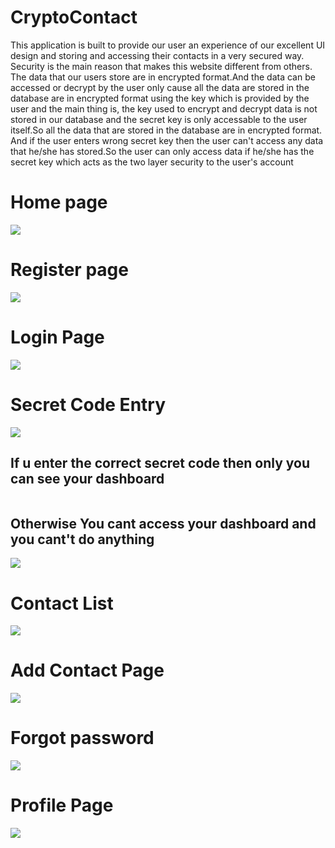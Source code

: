 # CryptoContact
 This application is built to provide our user an experience of our excellent UI design and storing and accessing their contacts in a very secured way. Security is the main reason that makes this website different from others.
The data that our users store are in encrypted format.And the data can be  accessed or decrypt  by the user only cause all the data are stored in the database are in encrypted format using the key which is provided by the user and the main thing is, the key used to encrypt and decrypt data is not stored in our database and the secret key is only accessable to the user itself.So all the data that are stored in the database are in encrypted format.
And if the user enters wrong secret key then the user can't access any data that he/she has stored.So the user can only access data if he/she has the secret key which acts as the two layer security to the user's account

<h1>Home page</h1>
<img src="https://user-images.githubusercontent.com/53336453/119658120-67026680-be4a-11eb-9a35-4f01162ac275.png">
<h1>Register page</h1>
<img src="https://user-images.githubusercontent.com/53336453/119658705-16d7d400-be4b-11eb-8821-f4d3d69de5fb.png">
<h1>Login Page</h1>
<img src="https://user-images.githubusercontent.com/53336453/119659024-674f3180-be4b-11eb-82fd-3e227df32d78.png">
<h1>Secret Code Entry</h1>
<img src="https://user-images.githubusercontent.com/53336453/119659161-8a79e100-be4b-11eb-88c4-32a7ee342bf1.png">
<h2>If u enter the correct secret code then only you can see your dashboard</h2>
<img scr="https://user-images.githubusercontent.com/53336453/119659642-fb20fd80-be4b-11eb-85b6-3b4b55662e4a.png">
<h2>Otherwise You cant access your dashboard and you cant't do anything </h2>
<img src="https://user-images.githubusercontent.com/53336453/119659410-c1e88d80-be4b-11eb-87fa-f8d3738c159d.png">
<h1>Contact List</h1>
<img src="https://user-images.githubusercontent.com/53336453/119659951-50f5a580-be4c-11eb-8b3b-cd8f03aa4353.png">
<h1>Add Contact Page</h1>
<img src="https://user-images.githubusercontent.com/53336453/119660098-7c789000-be4c-11eb-8533-681c78fa8207.png">
<h1>Forgot password</h1>
<img src="https://user-images.githubusercontent.com/53336453/119660449-e8f38f00-be4c-11eb-87a9-c8ce4fe68177.png">
<h1>Profile Page</h1>
<img src="https://user-images.githubusercontent.com/53336453/119660744-353ecf00-be4d-11eb-8ec7-3b9339f8488e.png">









